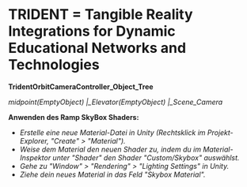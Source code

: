 # **TRIDENT = Tangible Reality Integrations for Dynamic Educational Networks and Technologies**

**TridentOrbitCameraController_Object_Tree**

*midpoint(EmptyObject)
     |_Elevator(EmptyObject)
       |_Scene_Camera*
       
**Anwenden des Ramp SkyBox Shaders:**
- *Erstelle eine neue Material-Datei in Unity (Rechtsklick im Projekt-Explorer, "Create" > "Material").*
- *Weise dem Material den neuen Shader zu, indem du im Material-Inspektor unter "Shader" den Shader "Custom/Skybox" auswählst.*
- *Gehe zu "Window" > "Rendering" > "Lighting Settings" in Unity.*
- *Ziehe dein neues Material in das Feld "Skybox Material".*
